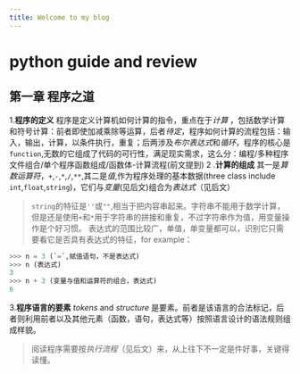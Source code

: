 ```yaml
---
title: Welcome to my blog
---
```


# python guide and review
## 第一章 程序之道
1.**程序的定义** 
程序是定义计算机如何计算的指令，重点在于*计算* ，包括数学计算和符号计算：前者即使加减乘除等运算，后者*待定*，程序如何计算的流程包括：输入，输出，计算，以条件执行，重复；后两涉及*布尔表达式*和*循环*，程序的核心是`function`,无数的它组成了代码的可行性，满足现实需求，这么分：编程/多种程序文件组合/单个程序函数组成/函数体-计算流程(前文提到)
2 .**计算的组成**
其一是*算数运算符*，`+`,`-`,`*`,`/`,`**`,其二是*值*,作为程序处理的基本数据(three class include `int`,`float`,`string`)，它们与*变量*(见后文)组合为*表达式*（见后文）

>`string`的特征是`''`或`""`,相当于把内容串起来。字符串不能用于数学计算，但是还是使用`+`和`*`用于字符串的拼接和重复，不过字符串作为值，用变量操作是个好习惯。
> 表达式的范围比较广，单值，单变量都可以，识别它只需要看它是否具有表达式的特征，for example：
```python
>>> n = 3 (`=`,赋值语句，不是表达式)
>>> n (表达式)
3
>>> n + 3 (变量与值和运算符的组合，表达式)
6
```
3.**程序语言的要素**
*tokens* and *structure* 是要素。前者是该语言的合法标记，后者则利用前者以及其他元素（函数，语句，表达式等）按照语言设计的语法规则组成样貌。

> 阅读程序需要按*执行流程*（见后文）来，从上往下不一定是件好事，关键得读懂。
